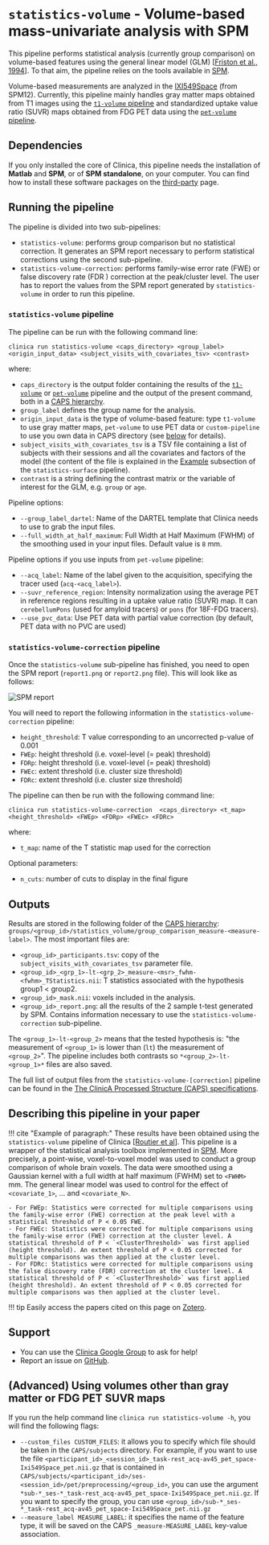 # `statistics-volume` - Volume-based mass-univariate analysis with SPM

This pipeline performs statistical analysis (currently group comparison) on volume-based features using the general linear model (GLM) [[Friston et al., 1994](https://doi.org/10.1002/hbm.460020402)]. To that aim, the pipeline relies on the tools available in [SPM](http://www.fil.ion.ucl.ac.uk/spm/).

Volume-based measurements are analyzed in the [IXI549Space](https://bids-specification.readthedocs.io/en/stable/99-appendices/08-coordinate-systems.html#standard-template-identifiers) (from SPM12). Currently, this pipeline mainly handles gray matter maps obtained from T1 images using the [`t1-volume` pipeline](../T1_Volume) and standardized uptake value ratio (SUVR) maps obtained from FDG PET data using the [`pet-volume` pipeline](../PET_Volume).

## Dependencies
<!--If you installed the docker image of Clinica, nothing is required.-->

If you only installed the core of Clinica, this pipeline needs the installation of **Matlab** and **SPM**, or of **SPM standalone**, on your computer. You can find how to install these software packages on the [third-party](../../Third-party) page.

## Running the pipeline
The pipeline is divided into two sub-pipelines:

- `statistics-volume`: performs group comparison but no statistical correction. It generates an SPM report necessary to perform statistical corrections using the second sub-pipeline.
- `statistics-volume-correction`: performs family-wise error rate (FWE) or false discovery rate (FDR ) correction at the peak/cluster level. The user has to report the values from the SPM report generated by `statistics-volume` in order to run this pipeline.

### `statistics-volume` pipeline
The pipeline can be run with the following command line:
```Text
clinica run statistics-volume <caps_directory> <group_label> <origin_input_data> <subject_visits_with_covariates_tsv> <contrast>
```
where:

- `caps_directory` is the output folder containing  the results of the [`t1-volume`](../T1_Volume) or [`pet-volume`](../PET_Volume) pipeline and the output of the present command, both in a [CAPS hierarchy](../../CAPS/Introduction).
- `group_label` defines the group name for the analysis.
- `origin_input_data` is the type of volume-based feature: type `t1-volume` to use gray matter maps, `pet-volume` to use PET data or `custom-pipeline` to use you own data in CAPS directory (see [below](#advanced-specifying-what-volume-data-to-use) for details).
- `subject_visits_with_covariates_tsv` is a TSV file containing a list of subjects with their sessions and all the covariates and factors of the model (the content of the file is explained in the [Example](../Stats_Surface/#comparison-analysis) subsection of the `statistics-surface` pipeline).
- `contrast` is a string defining the contrast matrix or the variable of interest for the GLM, e.g. `group` or `age`.

Pipeline options:

- `--group_label_dartel`: Name of the DARTEL template that Clinica needs to use to grab the input files.
- `--full_width_at_half_maximum`: Full Width at Half Maximum (FWHM) of the smoothing used in your input files. Default value is `8` mm.

Pipeline options if you use inputs from `pet-volume` pipeline:

- `--acq_label`: Name of the label given to the acquisition, specifying the tracer used (`acq-<acq_label>`).
- `--suvr_reference_region`: Intensity normalization using the average PET in reference regions resulting in a uptake value ratio (SUVR) map. It can `cerebellumPons` (used for amyloid tracers) or `pons` (for 18F-FDG tracers).
- `--use_pvc_data`: Use PET data with partial value correction (by default, PET data with no PVC are used)


### `statistics-volume-correction` pipeline
Once the `statistics-volume` sub-pipeline has finished, you need to open the SPM report (`report1.png` or `report2.png` file). This will look like as follows:

![SPM report](https://user-images.githubusercontent.com/49677712/75558316-f0f23280-5a41-11ea-9489-be40ee66ec16.png)

You will need to report the following information in the `statistics-volume-correction` pipeline:

  - `height_threshold`: T value corresponding to an uncorrected p-value of 0.001
  - `FWEp`: height threshold (i.e. voxel-level (= peak) threshold)
  - `FDRp`: height threshold (i.e. voxel-level (= peak) threshold)
  - `FWEc`: extent threshold (i.e. cluster size threshold)
  - `FDRc`: extent threshold (i.e. cluster size threshold)

The pipeline can then be run with the following command line:

```Text
clinica run statistics-volume-correction  <caps_directory> <t_map> <height_threshold> <FWEp> <FDRp> <FWEc> <FDRc>
```
where:

  - `t_map`: name of the T statistic map used for the correction

Optional parameters:

  - `n_cuts`: number of cuts to display in the final figure


## Outputs

Results are stored in the following folder of the [CAPS hierarchy](../../CAPS/Specifications/#statistics-volume-volume-based-mass-univariate-analysis-with-spm): `groups/<group_id>/statistics_volume/group_comparison_measure-<measure-label>`. The most important files are:

  - `<group_id>_participants.tsv`: copy of the `subject_visits_with_covariates_tsv` parameter file.
  - `<group_id>_<grp_1>-lt-<grp_2>_measure-<msr>_fwhm-<fwhm>_TStatistics.nii`: T statistics associated with the hypothesis group1 < group2.
  - `<group_id>_mask.nii`: voxels included in the analysis.
  - `<group_id>_report.png`: all the results of the 2 sample t-test generated by SPM. Contains information necessary to use the `statistics-volume-correction` sub-pipeline.

The `<group_1>-lt-<group_2>` means that the tested hypothesis is: "the measurement of `<group_1>` is lower than (`lt`) the measurement of `<group_2>`". The pipeline includes both contrasts so `*<group_2>-lt-<group_1>*` files are also saved.


The full list of output files from the `statistics-volume-[correction]` pipeline can be found in the
[The ClinicA Processed Structure (CAPS) specifications](../../CAPS/Specifications/#statistics-volume-volume-based-mass-univariate-analysis-with-spm).


## Describing this pipeline in your paper
!!! cite "Example of paragraph:"
    These results have been obtained using the `statistics-volume` pipeline of Clinica [[Routier et al](https://hal.inria.fr/hal-02308126/)]. This pipeline is a wrapper of the statistical analysis toolbox implemented in [SPM](http://www.fil.ion.ucl.ac.uk/spm/). More precisely, a point-wise, voxel-to-voxel model was used to conduct a group comparison of whole brain voxels. The data were smoothed using a Gaussian kernel with a full width at half maximum (FWHM) set to `<FWHM>` mm. The general linear model was used to control for the effect of `<covariate_1>`, ... and  `<covariate_N>`.

    - For FWEp: Statistics were corrected for multiple comparisons using the family-wise error (FWE) correction at the peak level with a statistical threshold of P < 0.05 FWE.
    - For FWEc: Statistics were corrected for multiple comparisons using the family-wise error (FWE) correction at the cluster level. A statistical threshold of P < `<ClusterThreshold>` was first applied (height threshold). An extent threshold of P < 0.05 corrected for multiple comparisons was then applied at the cluster level.
    - For FDRc: Statistics were corrected for multiple comparisons using the false discovery rate (FDR) correction at the cluster level. A statistical threshold of P < `<ClusterThreshold>` was first applied (height threshold). An extent threshold of P < 0.05 corrected for multiple comparisons was then applied at the cluster level.

!!! tip
    Easily access the papers cited on this page on [Zotero](https://www.zotero.org/groups/2240070/clinica_aramislab/collections/ACBHQWPB).

## Support
-   You can use the [Clinica Google Group](https://groups.google.com/forum/#!forum/clinica-user) to ask for help!
-   Report an issue on [GitHub](https://github.com/aramis-lab/clinica/issues).


## (Advanced) Using volumes other than gray matter or FDG PET SUVR maps

If you run the help command line `clinica run statistics-volume -h`, you will find the following flags:

 - `--custom_files CUSTOM_FILES`: it allows you to specify which file should be taken in the `CAPS/subjects` directory. For example, if you want to use the file `<participant_id>_<session_id>_task-rest_acq-av45_pet_space-Ixi549Space_pet.nii.gz` that is contained in `CAPS/subjects/<participant_id>/ses-<session_id>/pet/preprocessing/<group_id>`, you can use the argument `*sub-*_ses-*_task-rest_acq-av45_pet_space-Ixi549Space_pet.nii.gz`. If you want to specify the group, you can use `<group_id>/sub-*_ses-*_task-rest_acq-av45_pet_space-Ixi549Space_pet.nii.gz`
- `--measure_label MEASURE_LABEL`: it specifies the name of the feature type, it will be saved on the CAPS `_measure-MEASURE_LABEL` key-value association.
